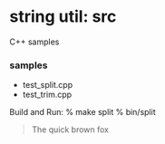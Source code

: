 string util: src
===============

C++ samples

### samples  
- test_split.cpp  
- test_trim.cpp 

Build and Run:
% make split
% bin/split
> The 
> quick 
> brown 
> fox 
